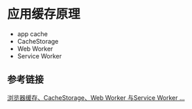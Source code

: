 # 应用缓存原理

- app cache
- CacheStorage
- Web Worker
- Service Worker



## 参考链接

[浏览器缓存、CacheStorage、Web Worker 与Service Worker ...](https://github.com/youngwind/blog/issues/113)

